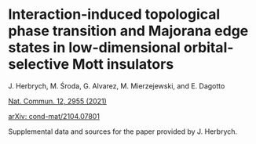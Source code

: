 # Interaction-induced topological phase transition and Majorana edge states in low-dimensional orbital-selective Mott insulators #

J. Herbrych, M. Środa, G. Alvarez, M. Mierzejewski, and E. Dagotto

[Nat. Commun. 12, 2955 (2021)](https://www.nature.com/articles/s41467-021-23261-2)

[arXiv: cond-mat/2104.07801](http://arxiv.org/abs/2104.07801)

Supplemental data and sources for the paper provided by J. Herbrych.
